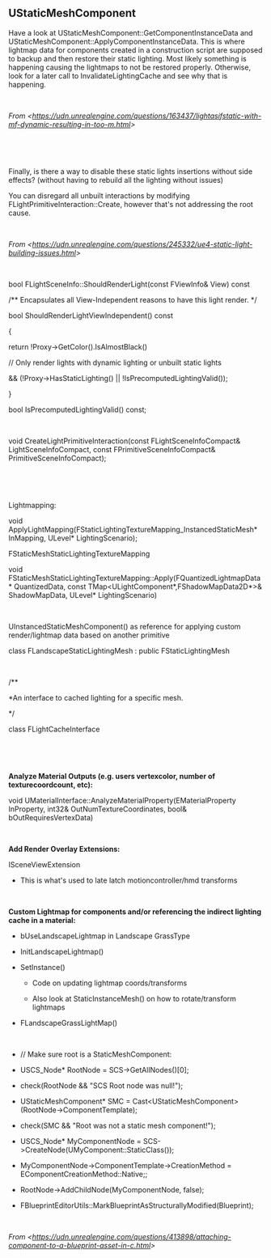 ## UStaticMeshComponent



Have a look at UStaticMeshComponent::GetComponentInstanceData and UStaticMeshComponent::ApplyComponentInstanceData. This is where lightmap data for components created in a construction script are supposed to backup and then restore their static lighting. Most likely something is happening causing the lightmaps to not be restored properly. Otherwise, look for a later call to InvalidateLightingCache and see why that is happening.

 

*From &lt;<https://udn.unrealengine.com/questions/163437/lightasifstatic-with-mf-dynamic-resulting-in-too-m.html>&gt;*

 

 

Finally, is there a way to disable these static lights insertions without side effects? (without having to rebuild all the lighting without issues)

You can disregard all unbuilt interactions by modifying FLightPrimitiveInteraction::Create, however that's not addressing the root cause.

 

*From &lt;<https://udn.unrealengine.com/questions/245332/ue4-static-light-building-issues.html>&gt;*

 

bool FLightSceneInfo::ShouldRenderLight(const FViewInfo& View) const

/\*\* Encapsulates all View-Independent reasons to have this light render. \*/

bool ShouldRenderLightViewIndependent() const

{

return !Proxy-&gt;GetColor().IsAlmostBlack()

// Only render lights with dynamic lighting or unbuilt static lights

&& (!Proxy-&gt;HasStaticLighting() || !IsPrecomputedLightingValid());

}

bool IsPrecomputedLightingValid() const;

 

void CreateLightPrimitiveInteraction(const FLightSceneInfoCompact& LightSceneInfoCompact, const FPrimitiveSceneInfoCompact& PrimitiveSceneInfoCompact);

 

 

Lightmapping:

void ApplyLightMapping(FStaticLightingTextureMapping\_InstancedStaticMesh\* InMapping, ULevel\* LightingScenario);

FStaticMeshStaticLightingTextureMapping

void FStaticMeshStaticLightingTextureMapping::Apply(FQuantizedLightmapData\* QuantizedData, const TMap&lt;ULightComponent\*,FShadowMapData2D\*&gt;& ShadowMapData, ULevel\* LightingScenario)

 

UInstancedStaticMeshComponent() as reference for applying custom render/lightmap data based on another primitive

class FLandscapeStaticLightingMesh : public FStaticLightingMesh

 

/\*\*

*An interface to cached lighting for a specific mesh.

\*/

class FLightCacheInterface

 

 

**Analyze Material Outputs (e.g. users vertexcolor, number of texturecoordcount, etc):**

void UMaterialInterface::AnalyzeMaterialProperty(EMaterialProperty InProperty, int32& OutNumTextureCoordinates, bool& bOutRequiresVertexData)

 

**Add Render Overlay Extensions:**

ISceneViewExtension

-   This is what's used to late latch motioncontroller/hmd transforms

 

**Custom Lightmap for components and/or referencing the indirect lighting cache in a material:**

-   bUseLandscapeLightmap in Landscape GrassType

-   InitLandscapeLightmap()

-   SetInstance()

    -   Code on updating lightmap coords/transforms

    -   Also look at StaticInstanceMesh() on how to rotate/transform lightmaps

-   FLandscapeGrassLightMap()

 

-   // Make sure root is a StaticMeshComponent:

-   USCS\_Node\* RootNode = SCS-&gt;GetAllNodes()\[0\];

-   check(RootNode && "SCS Root node was null!");

-   UStaticMeshComponent\* SMC = Cast&lt;UStaticMeshComponent&gt;(RootNode-&gt;ComponentTemplate);

-   check(SMC && "Root was not a static mesh component!");

-   USCS\_Node\* MyComponentNode = SCS-&gt;CreateNode(UMyComponent::StaticClass());

-   MyComponentNode-&gt;ComponentTemplate-&gt;CreationMethod = EComponentCreationMethod::Native;;

-   RootNode-&gt;AddChildNode(MyComponentNode, false);

-   FBlueprintEditorUtils::MarkBlueprintAsStructurallyModified(Blueprint);

 

*From &lt;<https://udn.unrealengine.com/questions/413898/attaching-component-to-a-blueprint-asset-in-c.html>&gt;*


